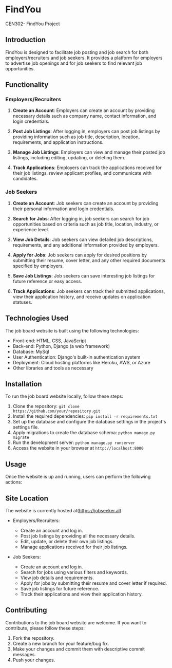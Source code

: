 # FindYou
CEN302- FindYou Project

## Introduction
FindYou is designed to facilitate job posting and job search for both employers/recruiters and job seekers. It provides a platform for employers to advertise job openings and for job seekers to find relevant job opportunities.

## Functionality

### Employers/Recruiters
1. **Create an Account**: Employers can create an account by providing necessary details such as company name, contact information, and login credentials.

2. **Post Job Listings**: After logging in, employers can post job listings by providing information such as job title, description, location, requirements, and application instructions.

3. **Manage Job Listings**: Employers can view and manage their posted job listings, including editing, updating, or deleting them.

4. **Track Applications**: Employers can track the applications received for their job listings, review applicant profiles, and communicate with candidates.

### Job Seekers
1. **Create an Account**: Job seekers can create an account by providing their personal information and login credentials.

2. **Search for Jobs**: After logging in, job seekers can search for job opportunities based on criteria such as job title, location, industry, or experience level.

3. **View Job Details**: Job seekers can view detailed job descriptions, requirements, and any additional information provided by employers.

4. **Apply for Jobs**: Job seekers can apply for desired positions by submitting their resume, cover letter, and any other required documents specified by employers.

5. **Save Job Listings**: Job seekers can save interesting job listings for future reference or easy access.

6. **Track Applications**: Job seekers can track their submitted applications, view their application history, and receive updates on application statuses.

## Technologies Used
The job board website is built using the following technologies:

- Front-end: HTML, CSS, JavaScript
- Back-end: Python, Django (a web framework)
- Database: MySql
- User Authentication: Django's built-in authentication system
- Deployment: Cloud hosting platforms like Heroku, AWS, or Azure
- Other libraries and tools as necessary

## Installation
To run the job board website locally, follow these steps:

1. Clone the repository: `git clone https://github.com/your/repository.git`
2. Install the required dependencies: `pip install -r requirements.txt`
3. Set up the database and configure the database settings in the project's settings file.
4. Apply migrations to create the database schema: `python manage.py migrate`
5. Run the development server: `python manage.py runserver`
6. Access the website in your browser at `http://localhost:8000`

## Usage
Once the website is up and running, users can perform the following actions:

## Site Location
The website is currently hosted at(https://jobseeker.al).

- Employers/Recruiters:
  - Create an account and log in.
  - Post job listings by providing all the necessary details.
  - Edit, update, or delete their own job listings.
  - Manage applications received for their job listings.

- Job Seekers:
  - Create an account and log in.
  - Search for jobs using various filters and keywords.
  - View job details and requirements.
  - Apply for jobs by submitting their resume and cover letter if required.
  - Save job listings for future reference.
  - Track their applications and view their application history.

## Contributing
Contributions to the job board website are welcome. If you want to contribute, please follow these steps:

1. Fork the repository.
2. Create a new branch for your feature/bug fix.
3. Make your changes and commit them with descriptive commit messages.
4. Push your changes. 

